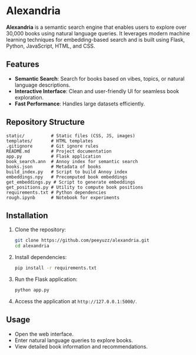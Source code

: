# Alexandria

**Alexandria** is a semantic search engine that enables users to explore over 30,000 books using natural language queries. It leverages modern machine learning techniques for embedding-based search and is built using Flask, Python, JavaScript, HTML, and CSS.

## Features
- **Semantic Search**: Search for books based on vibes, topics, or natural language descriptions.
- **Interactive Interface**: Clean and user-friendly UI for seamless book exploration.
- **Fast Performance**: Handles large datasets efficiently.

## Repository Structure
```
static/          # Static files (CSS, JS, images)
templates/       # HTML templates
.gitignore       # Git ignore rules
README.md        # Project documentation
app.py           # Flask application
book_search.ann  # Annoy index for semantic search
books.json       # Metadata of books
build_index.py   # Script to build Annoy index
embeddings.npy   # Precomputed book embeddings
get_embeddings.py # Script to generate embeddings
get_positions.py # Utility to compute book positions
requirements.txt # Python dependencies
rough.ipynb      # Notebook for experiments
```

## Installation

1. Clone the repository:
   ```bash
   git clone https://github.com/peeyuzz/alexandria.git
   cd alexandria
   ```

2. Install dependencies:
   ```bash
   pip install -r requirements.txt
   ```

3. Run the Flask application:
   ```bash
   python app.py
   ```

4. Access the application at `http://127.0.0.1:5000/`.

## Usage
- Open the web interface.
- Enter natural language queries to explore books.
- View detailed book information and recommendations.

